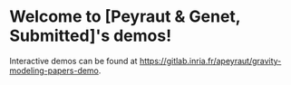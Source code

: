 # Welcome to [Peyraut & Genet, Submitted]'s demos!

Interactive demos can be found at https://gitlab.inria.fr/apeyraut/gravity-modeling-papers-demo.
